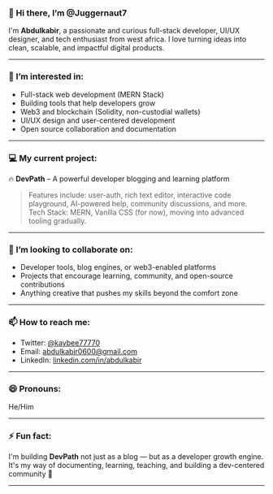 ### 👋 Hi there, I’m @Juggernaut7

I'm **Abdulkabir**, a passionate and curious full-stack developer, UI/UX designer, and tech enthusiast from west africa. I love turning ideas into clean, scalable, and impactful digital products.

---

### 👀 I’m interested in:
- Full-stack web development (MERN Stack)
- Building tools that help developers grow
- Web3 and blockchain (Solidity, non-custodial wallets)
- UI/UX design and user-centered development
- Open source collaboration and documentation

---

### 💻 My current project:
🔥 **DevPath** – A powerful developer blogging and learning platform  
> Features include: user-auth, rich text editor, interactive code playground, AI-powered help, community discussions, and more.  
> Tech Stack: MERN, Vanilla CSS (for now), moving into advanced tooling gradually.

---

### 💞️ I’m looking to collaborate on:
- Developer tools, blog engines, or web3-enabled platforms  
- Projects that encourage learning, community, and open-source contributions  
- Anything creative that pushes my skills beyond the comfort zone

---

### 📫 How to reach me:
- Twitter: [@kaybee77770]()
- Email: abdulkabir0600@gmail.com
- LinkedIn: [linkedin.com/in/abdulkabir](https://linkedin.com/in/abdulkabir)

---

### 😄 Pronouns:
He/Him

---

### ⚡ Fun fact:
I'm building **DevPath** not just as a blog — but as a developer growth engine. It's my way of documenting, learning, teaching, and building a dev-centered community 🚀

---

<!---
Juggernaut7/Juggernaut7 is a ✨ special ✨ repository because its `README.md` (this file) appears on your GitHub profile.
You can click the Preview link to take a look at your changes.
--->
